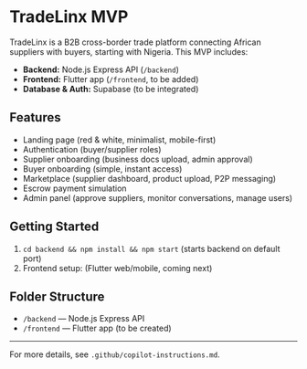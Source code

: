 # TradeLinx MVP

TradeLinx is a B2B cross-border trade platform connecting African suppliers with buyers, starting with Nigeria. This MVP includes:

- **Backend:** Node.js Express API (`/backend`)
- **Frontend:** Flutter app (`/frontend`, to be added)
- **Database & Auth:** Supabase (to be integrated)

## Features
- Landing page (red & white, minimalist, mobile-first)
- Authentication (buyer/supplier roles)
- Supplier onboarding (business docs upload, admin approval)
- Buyer onboarding (simple, instant access)
- Marketplace (supplier dashboard, product upload, P2P messaging)
- Escrow payment simulation
- Admin panel (approve suppliers, monitor conversations, manage users)

## Getting Started
1. `cd backend && npm install && npm start` (starts backend on default port)
2. Frontend setup: (Flutter web/mobile, coming next)

## Folder Structure
- `/backend` — Node.js Express API
- `/frontend` — Flutter app (to be created)

---
For more details, see `.github/copilot-instructions.md`.
